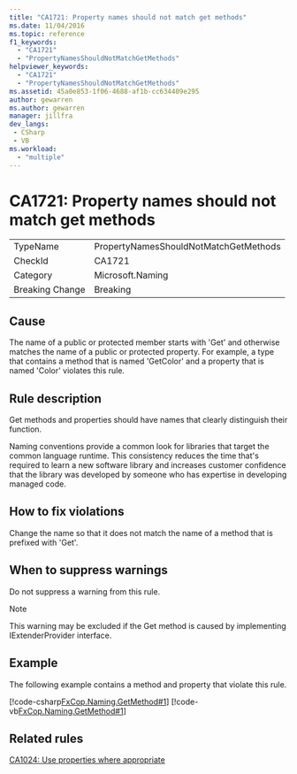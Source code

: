 ```yaml
---
title: "CA1721: Property names should not match get methods"
ms.date: 11/04/2016
ms.topic: reference
f1_keywords:
  - "CA1721"
  - "PropertyNamesShouldNotMatchGetMethods"
helpviewer_keywords:
  - "CA1721"
  - "PropertyNamesShouldNotMatchGetMethods"
ms.assetid: 45a0e853-1f06-4688-af1b-cc634409e295
author: gewarren
ms.author: gewarren
manager: jillfra
dev_langs:
 - CSharp
 - VB
ms.workload:
  - "multiple"
---
```

# CA1721: Property names should not match get methods

|||
|-|-|
|TypeName|PropertyNamesShouldNotMatchGetMethods|
|CheckId|CA1721|
|Category|Microsoft.Naming|
|Breaking Change|Breaking|

## Cause
 The name of a public or protected member starts with 'Get' and otherwise matches the name of a public or protected property. For example, a type that contains a method that is named 'GetColor' and a property that is named 'Color' violates this rule.

## Rule description
 Get methods and properties should have names that clearly distinguish their function.

 Naming conventions provide a common look for libraries that target the common language runtime. This consistency reduces the time that's required to learn a new software library and increases customer confidence that the library was developed by someone who has expertise in developing managed code.

## How to fix violations
 Change the name so that it does not match the name of a method that is prefixed with 'Get'.

## When to suppress warnings
 Do not suppress a warning from this rule.

> [!NOTE]
> This warning may be excluded if the Get method is caused by implementing IExtenderProvider interface.

## Example
 The following example contains a method and property that violate this rule.

 [!code-csharp[FxCop.Naming.GetMethod#1](../code-quality/codesnippet/CSharp/ca1721-property-names-should-not-match-get-methods_1.cs)]
 [!code-vb[FxCop.Naming.GetMethod#1](../code-quality/codesnippet/VisualBasic/ca1721-property-names-should-not-match-get-methods_1.vb)]

## Related rules
 [CA1024: Use properties where appropriate](../code-quality/ca1024-use-properties-where-appropriate.md)